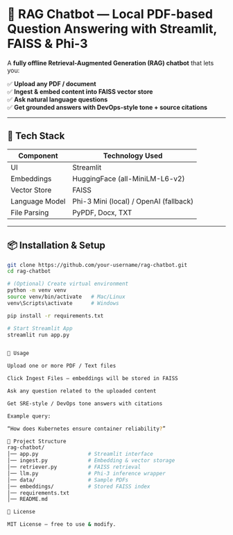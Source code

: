 # 🧠 RAG Chatbot — Local PDF-based Question Answering with Streamlit, FAISS & Phi-3

A **fully offline Retrieval-Augmented Generation (RAG) chatbot** that lets you:

✅ **Upload any PDF / document**  
✅ **Ingest & embed content into FAISS vector store**  
✅ **Ask natural language questions**  
✅ **Get grounded answers with DevOps-style tone + source citations**

---

## 🚀 Tech Stack

| Component       | Technology Used |
|----------------|-----------------|
| UI             | Streamlit       |
| Embeddings     | HuggingFace (all-MiniLM-L6-v2) |
| Vector Store   | FAISS           |
| Language Model | Phi-3 Mini (local) / OpenAI (fallback) |
| File Parsing   | PyPDF, Docx, TXT |

---

## 📦 Installation & Setup

```bash
git clone https://github.com/your-username/rag-chatbot.git
cd rag-chatbot

# (Optional) Create virtual environment
python -m venv venv
source venv/bin/activate   # Mac/Linux
venv\Scripts\activate      # Windows

pip install -r requirements.txt

# Start Streamlit App
streamlit run app.py


🎯 Usage

Upload one or more PDF / Text files

Click Ingest Files — embeddings will be stored in FAISS

Ask any question related to the uploaded content

Get SRE-style / DevOps tone answers with citations

Example query:

“How does Kubernetes ensure container reliability?”

📁 Project Structure
rag-chatbot/
│── app.py                # Streamlit interface
│── ingest.py             # Embedding & vector storage
│── retriever.py          # FAISS retrieval
│── llm.py                # Phi-3 inference wrapper
│── data/                 # Sample PDFs
│── embeddings/           # Stored FAISS index
│── requirements.txt
│── README.md

📜 License

MIT License — free to use & modify.